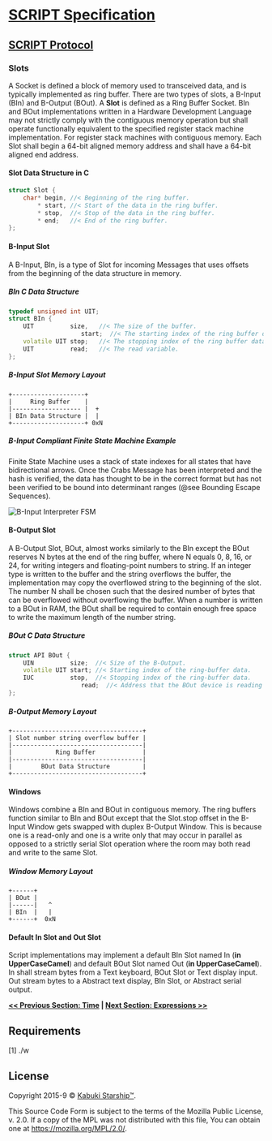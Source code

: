 # [SCRIPT Specification](../)

## [SCRIPT Protocol](./)

### Slots

A Socket is defined a block of memory used to transceived data, and is typically implemented as ring buffer. There are two types of slots, a B-Input (BIn) and B-Output (BOut). A **Slot** is defined as a Ring Buffer Socket. BIn and BOut implementations written in a Hardware Development Language may not strictly comply with the contiguous memory operation but shall operate functionally equivalent to the specified register stack machine implementation. For register stack machines with contiguous memory. Each Slot shall begin a 64-bit aligned memory address and shall have a 64-bit aligned end address.

#### Slot Data Structure in C

```C++
struct Slot {
    char* begin, //< Beginning of the ring buffer.
        * start, //< Start of the data in the ring buffer.
        * stop,  //< Stop of the data in the ring buffer.
        * end;   //< End of the ring buffer.
};
```

#### B-Input Slot

A B-Input, BIn, is a type of Slot for incoming Messages that uses offsets from the beginning of the data structure in memory.

##### BIn C Data Structure

```C++
typedef unsigned int UIT;
struct BIn {
    UIT          size,   //< The size of the buffer.
                    start;  //< The starting index of the ring buffer data.
    volatile UIT stop;   //< The stopping index of the ring buffer data.
    UIT          read;   //< The read variable.
};
```

##### B-Input Slot Memory Layout

```None
+--------------------+
|     Ring Buffer    |
|------------------- |  +
| BIn Data Structure |  |
+--------------------+ 0xN
```

##### B-Input Compliant Finite State Machine Example

Finite State Machine uses a stack of state indexes for all states that have bidirectional arrows. Once the Crabs Message has been interpreted and the hash is verified, the data has thought to be in the correct format but has not been verified to be bound into determinant ranges (@see Bounding Escape Sequences).

![B-Input Interpreter FSM](https://github.com/kabuki-starship/kabuki.toolkit/wiki/expression-scanner-fsm.jpg)

#### B-Output Slot

A B-Output Slot, BOut, almost works similarly to the BIn except the BOut reserves N bytes at the end of the ring buffer, where N equals 0, 8, 16, or 24, for writing integers and floating-point numbers to string. If an integer type is written to the buffer and the string overflows the buffer, the implementation may copy the overflowed string to the beginning of the slot. The number N shall be chosen such that the desired number of bytes that can be overflowed without overflowing the buffer. When a number is written to a BOut in RAM, the BOut shall be required to contain enough free space to write the maximum length of the number string.

##### BOut C Data Structure

```C++
struct API BOut {
    UIN          size;  //< Size of the B-Output.
    volatile UIT start; //< Starting index of the ring-buffer data.
    IUC          stop,  //< Stopping index of the ring-buffer data.
                    read;  //< Address that the BOut device is reading from.
};
```

##### B-Output Memory Layout

```AsciiArt
+------------------------------------+
| Slot number string overflow buffer |
|------------------------------------|
|            Ring Buffer             |
|------------------------------------|
|        BOut Data Structure         |
+------------------------------------+
```

#### Windows

Windows combine a BIn and BOut in contiguous memory. The ring buffers function similar to BIn and BOut except that the Slot.stop offset in the B-Input Window gets swapped with duplex B-Output Window. This is because one is a read-only and one is a write only that may occur in parallel as opposed to a strictly serial Slot operation where the room may both read and write to the same Slot.

##### Window Memory Layout

```AsciiArt
+------+
| BOut |
|------|   ^
| BIn  |   |
+------+  0xN
```

#### Default In Slot and Out Slot

Script implementations may implement a default BIn Slot named In (**in UpperCaseCamel**)
 and default BOut Slot named Out (**in UpperCaseCamel**). In shall stream bytes from a Text keyboard, BOut Slot or Text display input. Out stream bytes to a Abstract text display, BIn Slot, or Abstract serial output.

**[<< Previous Section: Time](./time) | [Next Section: Expressions >>](./expressions)**

## Requirements

[1] ./w

## License

Copyright 2015-9 © [Kabuki Starship™](https://kabukistarship.com).

This Source Code Form is subject to the terms of the Mozilla Public License, v. 2.0. If a copy of the MPL was not distributed with this file, You can obtain one at <https://mozilla.org/MPL/2.0/>.
